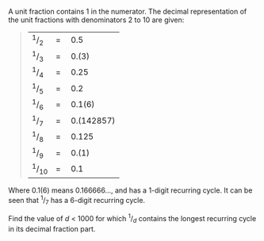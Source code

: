 A unit fraction contains 1 in the numerator. The decimal representation
of the unit fractions with denominators 2 to 10 are given:

> |                            |     |            |
> |----------------------------|-----|------------|
> | <sup>1</sup>/<sub>2</sub>  | =   | 0.5        |
> | <sup>1</sup>/<sub>3</sub>  | =   | 0.(3)      |
> | <sup>1</sup>/<sub>4</sub>  | =   | 0.25       |
> | <sup>1</sup>/<sub>5</sub>  | =   | 0.2        |
> | <sup>1</sup>/<sub>6</sub>  | =   | 0.1(6)     |
> | <sup>1</sup>/<sub>7</sub>  | =   | 0.(142857) |
> | <sup>1</sup>/<sub>8</sub>  | =   | 0.125      |
> | <sup>1</sup>/<sub>9</sub>  | =   | 0.(1)      |
> | <sup>1</sup>/<sub>10</sub> | =   | 0.1        |

Where 0.1(6) means 0.166666..., and has a 1-digit recurring cycle. It
can be seen that <sup>1</sup>/<sub>7</sub> has a 6-digit recurring
cycle.

Find the value of *d* \< 1000 for which <sup>1</sup>/<sub>*d*</sub>
contains the longest recurring cycle in its decimal fraction part.
